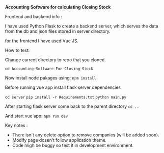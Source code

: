 **Accounting Software for calculating Closing Stock**

Frontend and backend info :

I have used Python Flask to create a backend server, which serves the data from the db and json files stored in server directory.

for the frontend I have used Vue JS.

How to test:

Change current directory to repo that you cloned.

<code>cd Accounting-Software-For-Closing-Stock</code>

Now install node pakages using:
<code>npm install</code>

Before running vue app install flask server dependencies 

<code>cd server</code>
<code>pip install -r Requirements.txt</code>
<code>python main.py</code>

After starting flask server come back to the parent directory
<code>cd ..</code>

And start vue app:
<code>npm run dev</code>


Key notes :

- There isn't any delete option to remove companies (will be added soon).
- Modify page dosen't follow application theme.
- Code migh be buggy so test it in development environment. 

